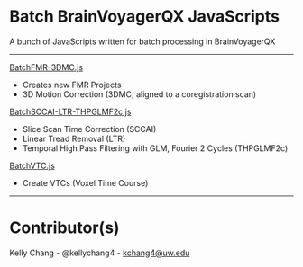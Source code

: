 # Batch BrainVoyagerQX JavaScripts

A bunch of JavaScripts written for batch processing in BrainVoyagerQX

---

[BatchFMR-3DMC.js](https://github.com/VisCog/BatchBV/blob/master/BatchBV/BatchFMR-3DMC.js)
- Creates new FMR Projects
- 3D Motion Correction (3DMC; aligned to a coregistration scan)

[BatchSCCAI-LTR-THPGLMF2c.js](https://github.com/VisCog/BatchBV/blob/master/BatchBV/BatchSCCAI-LTR-THPGLMF2c.js)
- Slice Scan Time Correction (SCCAI)
- Linear Tread Removal (LTR)
- Temporal High Pass Filtering with GLM, Fourier 2 Cycles (THPGLMF2c)

[BatchVTC.js](https://github.com/VisCog/BatchBV/blob/master/BatchBV/BatchVTC.js)
- Create VTCs (Voxel Time Course)

--- 

# Contributor(s)

Kelly Chang - @kellychang4 - kchang4@uw.edu
